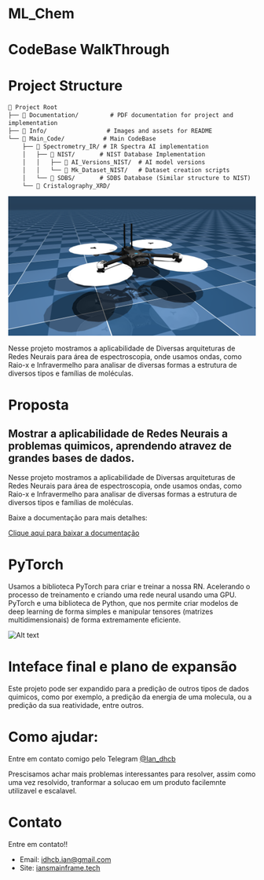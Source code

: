 # ML_Chem

# CodeBase WalkThrough
# Project Structure

```tree
📁 Project Root
├── 📄 Documentation/         # PDF documentation for project and implementation
├── 📁 Info/                 # Images and assets for README
└── 📁 Main_Code/           # Main CodeBase
    ├── 📁 Spectrometry_IR/ # IR Spectra AI implementation
    │   ├── 📁 NIST/       # NIST Database Implementation
    │   │   ├── 📁 AI_Versions_NIST/  # AI model versions
    │   │   └── 📁 Mk_Dataset_NIST/   # Dataset creation scripts
    │   └── 📁 SDBS/       # SDBS Database (Similar structure to NIST)
    └── 📁 Cristalography_XRD/
```

![Alt text](skydio_x2/x2.png)

Nesse projeto mostramos a aplicabilidade de Diversas arquiteturas de Redes Neurais para área de espectroscopia, onde usamos ondas, como Raio-x e  Infravermelho para analisar de diversas formas a estrutura de diversos tipos e famílias de moléculas. 

# Proposta

## Mostrar a aplicabilidade de Redes Neurais a problemas quimicos, aprendendo atravez de grandes bases de dados.

Nesse projeto mostramos a aplicabilidade de Diversas arquiteturas de Redes Neurais para área de espectroscopia, onde usamos ondas, como Raio-x e  Infravermelho para analisar de diversas formas a estrutura de diversos tipos e famílias de moléculas. 

Baixe a documentação para mais detalhes: 

[Clique aqui para baixar a documentação](Documentation/Documentation.pdf?raw=true)

# PyTorch



Usamos a biblioteca PyTorch para criar e treinar a nossa RN. Acelerando o processo de treinamento e criando uma rede neural usando uma GPU. PyTorch e uma biblioteca de Python, que nos permite criar modelos de deep learning de forma simples e manipular tensores (matrizes multidimensionais) de forma extremamente eficiente.


![Alt text](Info/Chem.png)

# Inteface final e plano de expansão


Este projeto pode ser expandido para a predição de outros tipos de dados quimicos, como por exemplo, a predição da energia de uma molecula, ou a predição da sua reatividade, entre outros. 


# Como ajudar:

Entre em contato comigo pelo Telegram [@Ian_dhcb](https://t.me/Ian_dhcb)

Prescisamos achar mais problemas interessantes para resolver, assim como uma vez resolvido, tranformar a solucao em um produto facilemnte utilizavel e escalavel.


# Contato

Entre em contato!!

- Email: idhcb.ian@gmail.com
- Site: [iansmainframe.tech](http://iansmainframe.tech)


